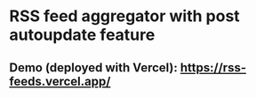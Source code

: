 # RSS feed aggregator with post autoupdate feature

## Demo (deployed with Vercel): https://rss-feeds.vercel.app/
